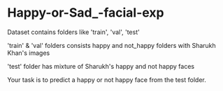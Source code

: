# Happy-or-Sad_-facial-exp

Dataset contains folders like 'train', 'val', 'test' 

'train' & 'val' folders consists happy and not_happy folders with Sharukh Khan's images 

'test' folder has mixture of Sharukh's happy and not happy faces

Your task is to predict a happy or not happy face from  the test folder.
